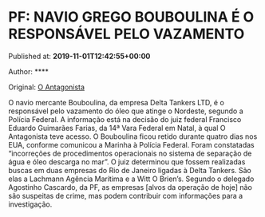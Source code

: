 
# PF: NAVIO GREGO BOUBOULINA É O RESPONSÁVEL PELO VAZAMENTO

Published at: **2019-11-01T12:42:55+00:00**

Author: ****

Original: [O Antagonista](https://www.oantagonista.com/brasil/pf-navio-grego-bouboulina-e-o-responsavel-pelo-vazamento/)

O navio mercante Bouboulina, da empresa Delta Tankers LTD, é o responsável pelo vazamento do óleo que atinge o Nordeste, segundo a Polícia Federal.
A informação está na decisão do juiz federal Francisco Eduardo Guimarães Farias, da 14ª Vara Federal em Natal, à qual O Antagonista teve acesso.
O Bouboulina ficou retido durante quatro dias nos EUA, conforme comunicou a Marinha à Polícia Federal. Foram constatadas “incorreções de procedimentos operacionais no sistema de separação de água e óleo descarga no mar”.
O juiz determinou que fossem realizadas buscas em duas empresas do Rio de Janeiro ligadas à Delta Tankers. São elas a Lachmann Agência Marítima e a Witt O Brien’s.
Segundo o delegado Agostinho Cascardo, da PF, as empresas [alvos da operação de hoje] não são suspeitas de crime, mas podem contribuir com informações para a investigação.
 
